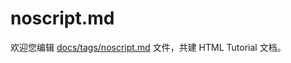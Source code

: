 noscript.md
===

欢迎您编辑 <a target="__blank" href="https://github.com/jaywcjlove/html-tutorial/blob/main/docs/tags/noscript.md">docs/tags/noscript.md</a> 文件，共建 HTML Tutorial 文档。
